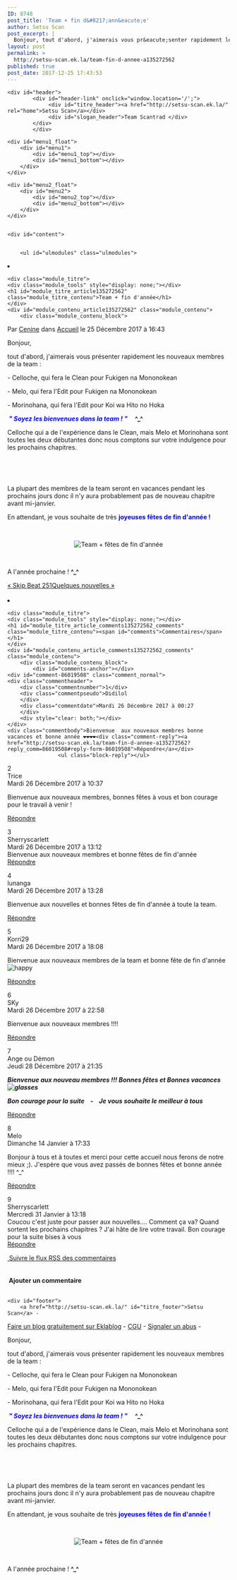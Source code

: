```yaml
---
ID: 8748
post_title: 'Team + fin d&#8217;ann&eacute;e'
author: Setsu Scan
post_excerpt: |
  Bonjour, tout d'abord, j'aimerais vous pr&eacute;senter rapidement les nouveaux membres de la team : - Celloche, qui fera le Clean pour Fukigen na Mononokean - Melo, qui fera l'Edit pour Fukigen na Mononokean - Morinohana, qui fera l'Edit pour Koi wa Hito no Hoka &nbsp; " Soyez les bienvenues dans la team !...
layout: post
permalink: >
  http://setsu-scan.ek.la/team-fin-d-annee-a135272562
published: true
post_date: 2017-12-25 17:43:53
---
```

<div class="feedwordpress-gaffer-full-text"><div id="top"></div>
<div id="body">

<div id="background">

	<div id="header">
            <div id="header-link" onclick="window.location='/';">
                 <div id="titre_header"><a href="http://setsu-scan.ek.la/" rel="home">Setsu Scan</a></div>
                 <div id="slogan_header">Team Scantrad </div>
            </div>
			</div>
	
	<div id="menu1_float">
		<div id="menu1">
			<div id="menu1_top"></div>
			<div id="menu1_bottom"></div>
		</div>
	</div>
	
	<div id="menu2_float">
		<div id="menu2">
			<div id="menu2_top"></div>
			<div id="menu2_bottom"></div>
		</div>
	</div>


	<div id="content">

        
        <ul id="ulmodules" class="ulmodules">
<li id="module_article135272562">
	
	<div class="module_titre">
	<div class="module_tools" style="display: none;"></div>
	<h1 id="module_titre_article135272562" class="module_titre_contenu">Team + fin d'année</h1>
	</div>
	<div id="module_contenu_article135272562" class="module_contenu">
		<div class="module_contenu_block">
			
<div class="article_info">
Par <a href="https://www.eklablog.com/profile/30159660">Cenine</a> dans <a href="http://setsu-scan.ek.la/accueil-c28666972">Accueil</a> le <span class="article_info_date">25 Décembre 2017 à 16:43</span>
</div>
<div class="article_text">
<p>Bonjour,</p>
<p>tout d'abord, j'aimerais vous présenter rapidement les nouveaux membres de la team :</p>
<p>- Celloche, qui fera le Clean pour Fukigen na Mononokean</p>
<p>- Melo, qui fera l'Edit pour Fukigen na Mononokean</p>
<p>- Morinohana, qui fera l'Edit pour Koi wa Hito no Hoka</p>
<p><em><strong> <span style="color: #0000ff;">" Soyez les bienvenues dans la team ! "</span>   </strong></em><strong>  ^_^</strong></p>
<p>Celloche qui a de l'expérience dans le Clean, mais Melo et Morinohana sont toutes les deux débutantes donc nous comptons sur votre indulgence pour les prochains chapitres.</p>
<p> </p>
<p> </p>
<p>La plupart des membres de la team seront en vacances pendant les prochains jours donc il n'y aura probablement pas de nouveau chapitre avant mi-janvier.</p>
<p>En attendant, je vous souhaite de très <span style="color: #0000ff;"><strong>joyeuses fêtes de fin d'année !</strong></span></p>
<p> </p>
<p style="text-align: center;"><img src="http://ekladata.com/Zi033Q5Dk21-1em0BGJqGQ4qbW8@250x188.jpg" alt="Team + fêtes de fin d'année"></p>
<p>  </p>
<p>A l'année prochaine ! <strong>^_^</strong></p>
</div>
<div class="article_nextprev">
<span class="article_prev"><a href="http://setsu-scan.ek.la/skip-beat-251-a134583040">« Skip Beat 251</a></span><span class="article_next"><a href="http://setsu-scan.ek.la/quelques-nouvelles-a136215976">Quelques nouvelles »</a></span>
</div>
<br>
</div>
</div>
	<div class="module_bottom"></div>
</li>
<li id="module_article_comments135272562_comments">
	
	<div class="module_titre">
	<div class="module_tools" style="display: none;"></div>
	<h1 id="module_titre_article_comments135272562_comments" class="module_titre_contenu"><span id="comments">Commentaires</span></h1>
	</div>
	<div id="module_contenu_article_comments135272562_comments" class="module_contenu">
		<div class="module_contenu_block">
			<div id="comments-anchor"></div>
	<div id="comment-86019508" class="comment_normal">
	<div class="commentheader">
		<div class="commentnumber">1</div>
		<div class="commentpseudo">Didilol
		</div>
		<div class="commentdate">Mardi 26 Décembre 2017 à 00:27
		</div>
		<div style="clear: both;"></div>
	</div>
	<div class="commentbody">Bienvenue  aux nouveaux membres bonne vacances et bonne année ❤❤❤❤<div class="comment-reply"><a href="http://setsu-scan.ek.la/team-fin-d-annee-a135272562?reply_comm=86019508#reply-form-86019508">Répondre</a></div>
					<ul class="block-reply"></ul>
<div style="clear: both;"></div>
	</div>
	</div>
	<div id="comment-86021872" class="comment_normal">
	<div class="commentheader">
		<div class="commentnumber">2</div>
		<div class="commentpseudo">Trice
		</div>
		<div class="commentdate">Mardi 26 Décembre 2017 à 10:37
		</div>
		<div style="clear: both;"></div>
	</div>
	<div class="commentbody">
<p>Bienvenue aux nouveaux membres, bonnes fêtes à vous et bon courage pour le travail à venir !</p>
<div class="comment-reply"><a href="http://setsu-scan.ek.la/team-fin-d-annee-a135272562?reply_comm=86021872#reply-form-86021872">Répondre</a></div>
					<ul class="block-reply"></ul>
<div style="clear: both;"></div>
	</div>
	</div>
	<div id="comment-86023526" class="comment_normal">
	<div class="commentheader">
		<div class="commentnumber">3</div>
		<div class="commentpseudo">Sherryscarlett
		</div>
		<div class="commentdate">Mardi 26 Décembre 2017 à 13:12
		</div>
		<div style="clear: both;"></div>
	</div>
	<div class="commentbody">Bienvenue aux nouveaux membres et bonne fêtes de fin d'année<div class="comment-reply"><a href="http://setsu-scan.ek.la/team-fin-d-annee-a135272562?reply_comm=86023526#reply-form-86023526">Répondre</a></div>
					<ul class="block-reply"></ul>
<div style="clear: both;"></div>
	</div>
	</div>
	<div id="comment-86023702" class="comment_normal">
	<div class="commentheader">
		<div class="commentnumber">4</div>
		<div class="commentpseudo">lunanga
		</div>
		<div class="commentdate">Mardi 26 Décembre 2017 à 13:28
		</div>
		<div style="clear: both;"></div>
	</div>
	<div class="commentbody">
<p>Bienvenue aux nouvelles et bonnes fêtes de fin d'année à toute la team.</p>
<div class="comment-reply"><a href="http://setsu-scan.ek.la/team-fin-d-annee-a135272562?reply_comm=86023702#reply-form-86023702">Répondre</a></div>
					<ul class="block-reply"></ul>
<div style="clear: both;"></div>
	</div>
	</div>
	<div id="comment-86026602" class="comment_normal">
	<div class="commentheader">
		<div class="commentnumber">5</div>
		<div class="commentpseudo">Korri29
		</div>
		<div class="commentdate">Mardi 26 Décembre 2017 à 18:08
		</div>
		<div style="clear: both;"></div>
	</div>
	<div class="commentbody">
<p>Bienvenue aux nouveaux membres de la team et bonne fête de fin d'année <img src="http://setsu-scan.ek.la/images/emoticons/happy.gif" alt="happy"></p>
<div class="comment-reply"><a href="http://setsu-scan.ek.la/team-fin-d-annee-a135272562?reply_comm=86026602#reply-form-86026602">Répondre</a></div>
					<ul class="block-reply"></ul>
<div style="clear: both;"></div>
	</div>
	</div>
	<div id="comment-86030088" class="comment_normal">
	<div class="commentheader">
		<div class="commentnumber">6</div>
		<div class="commentpseudo">SKy
		</div>
		<div class="commentdate">Mardi 26 Décembre 2017 à 22:58
		</div>
		<div style="clear: both;"></div>
	</div>
	<div class="commentbody">
<p>Bienvenue aux nouveaux membres !!!!</p>
<div class="comment-reply"><a href="http://setsu-scan.ek.la/team-fin-d-annee-a135272562?reply_comm=86030088#reply-form-86030088">Répondre</a></div>
					<ul class="block-reply"></ul>
<div style="clear: both;"></div>
	</div>
	</div>
	<div id="comment-86052830" class="comment_normal">
	<div class="commentheader">
		<div class="commentnumber">7</div>
		<div class="commentpseudo">Ange ou Démon
		</div>
		<div class="commentdate">Jeudi 28 Décembre 2017 à 21:35
		</div>
		<div style="clear: both;"></div>
	</div>
	<div class="commentbody">
<p><em><strong>Bienvenue aux nouveau membres !!! </strong></em><em><strong>Bonnes fêtes et Bonnes vacances <img src="http://setsu-scan.ek.la/images/emoticons/glasses.gif" alt="glasses"></strong></em></p>
<p><em><strong>Bon courage pour la suite    -    </strong></em><em><strong>Je vous souhaite le meilleur à tous</strong></em></p>
<div class="comment-reply"><a href="http://setsu-scan.ek.la/team-fin-d-annee-a135272562?reply_comm=86052830#reply-form-86052830">Répondre</a></div>
					<ul class="block-reply"></ul>
<div style="clear: both;"></div>
	</div>
	</div>
	<div id="comment-86272840" class="comment_normal">
	<div class="commentheader">
		<div class="commentnumber">8</div>
		<div class="commentpseudo">Melo
		</div>
		<div class="commentdate">Dimanche 14 Janvier à 17:33
		</div>
		<div style="clear: both;"></div>
	</div>
	<div class="commentbody">
<p>Bonjour à tous et à toutes et merci pour cette accueil nous ferons de notre mieux ;). J'espère que vous avez passés de bonnes fêtes et bonne année !!!! ^_^</p>
<div class="comment-reply"><a href="http://setsu-scan.ek.la/team-fin-d-annee-a135272562?reply_comm=86272840#reply-form-86272840">Répondre</a></div>
					<ul class="block-reply"></ul>
<div style="clear: both;"></div>
	</div>
	</div>
	<div id="comment-86510776" class="comment_normal">
	<div class="commentheader">
		<div class="commentnumber">9</div>
		<div class="commentpseudo">Sherryscarlett
		</div>
		<div class="commentdate">Mercredi 31 Janvier à 13:18
		</div>
		<div style="clear: both;"></div>
	</div>
	<div class="commentbody">Coucou c'est juste pour passer aux nouvelles.... Comment ça va? Quand sortent les prochains chapitres ? J'ai hâte de lire votre travail. Bon courage pour la suite bises à vous<div class="comment-reply"><a href="http://setsu-scan.ek.la/team-fin-d-annee-a135272562?reply_comm=86510776#reply-form-86510776">Répondre</a></div>
					<ul class="block-reply"></ul>
<div style="clear: both;"></div>
	</div>
	</div>
<a href="http://setsu-scan.ek.la/rss/28666972-135272562-team-fin-d-annee/comments/" rel="nofollow"><img src="http://setsu-scan.ek.la/images/icon_rss.png" alt="" class="icon"> Suivre le flux RSS des commentaires</a><br><br><br><strong><img src="http://setsu-scan.ek.la/images/icon_comment_add.png" alt="" class="icon"> Ajouter un commentaire</strong>
		<br><br>
		</div>
</div>
	<div class="module_bottom"></div>
</li>
</ul>
</div>


	<div id="footer">
		<a href="http://setsu-scan.ek.la/" id="titre_footer">Setsu Scan</a> -
<a href="https://www.eklablog.com/">Faire un blog gratuitement sur Eklablog</a> -
<a href="http://www.eklablog.com/conditions-generales-d-utilisation-p9652" rel="nofollow">CGU</a> -
<a href="https://www.eklablog.com/support" rel="nofollow">Signaler un abus</a> -
	</div>


</div>

</div>
<div id="menubarabsolute">

<div id="menubar_show" style="display: none;" onclick="MenuBar.show();">
</div>

<div id="menubar" style="display: none;">

<table cellpadding="0" cellspacing="0"><tr>
<td id="menubar_hide" onclick="MenuBar.hide();">
	</td>

	<td id="menubar_logo">
		<a href="http://www.eklablog.com/" title="Créer un blog gratuit avec EklaBlog"><img src="http://setsu-scan.ek.la/images/menubar/logo.png"></a>
	</td>

	
	<td id="menubar_signin">
		
	</td>

	

	

	
</tr></table>
<div id="menubar_info">
	 
</div>

</div>

</div><p>Bonjour,</p>
<p>tout d'abord, j'aimerais vous présenter rapidement les nouveaux membres de la team :</p>
<p>- Celloche, qui fera le Clean pour Fukigen na Mononokean</p>
<p>- Melo, qui fera l'Edit pour Fukigen na Mononokean</p>
<p>- Morinohana, qui fera l'Edit pour Koi wa Hito no Hoka</p>
<p><em><strong> <span style="color: #0000ff;">" Soyez les bienvenues dans la team ! "</span>   </strong></em><strong>  ^_^</strong></p>
<p>Celloche qui a de l'expérience dans le Clean, mais Melo et Morinohana sont toutes les deux débutantes donc nous comptons sur votre indulgence pour les prochains chapitres.</p>
<p> </p>
<p> </p>
<p>La plupart des membres de la team seront en vacances pendant les prochains jours donc il n'y aura probablement pas de nouveau chapitre avant mi-janvier.</p>
<p>En attendant, je vous souhaite de très <span style="color: #0000ff;"><strong>joyeuses fêtes de fin d'année !</strong></span></p>
<p> </p>
<p style="text-align: center;"><img src="http://ekladata.com/Zi033Q5Dk21-1em0BGJqGQ4qbW8@250x188.jpg" alt="Team + fêtes de fin d'année"></p>
<p>  </p>
<p>A l'année prochaine ! <strong>^_^</strong></p></div>